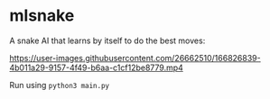 # mlsnake
A snake AI that learns by itself to do the best moves:

https://user-images.githubusercontent.com/26662510/166826839-4b011a29-9157-4f49-b6aa-c1cf12be8779.mp4

Run using `python3 main.py`
